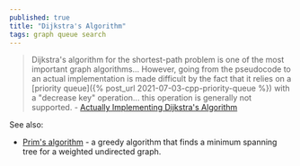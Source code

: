 ```yaml
---
published: true
title: "Dijkstra's Algorithm"
tags: graph queue search
---
```

> Dijkstra's algorithm for the shortest-path problem is one of the most important graph algorithms... However, going from the pseudocode to an actual implementation is made difficult by the fact that it relies on a [priority queue]({% post_url 2021-07-03-cpp-priority-queue %}) with a "decrease key" operation... this operation is generally not supported. - [Actually Implementing Dijkstra's Algorithm](http://nmamano.com/blog/dijkstra/dijkstra.html)

See also:
- [Prim's algorithm](https://en.wikipedia.org/wiki/Prim%27s_algorithm) - a greedy algorithm that finds a minimum spanning tree for a weighted undirected graph.
